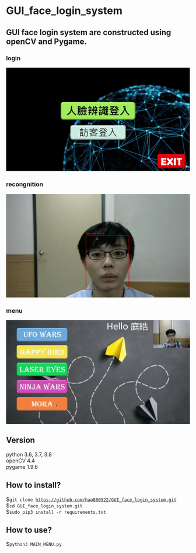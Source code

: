 # GUI_face_login_system
## GUI face login system are constructed using openCV and Pygame.
### login
![image](https://github.com/hao800922/GUI_face_login_system/blob/master/image/login_01.jpg)
### recongnition
![image](https://github.com/hao800922/GUI_face_login_system/blob/master/image/login_02.jpg)
### menu
![image](https://github.com/hao800922/GUI_face_login_system/blob/master/image/login_03.jpg)
  
## Version  
python 3.6, 3.7, 3.8  
openCV 4.4  
pygame 1.9.6  
  
## How to install?
$<code>git clone https://github.com/hao800922/GUI_face_login_system.git</code>  
$<code>cd GUI_face_login_system.git</code>  
$<code>sudo pip3 install -r requirements.txt</code>  
    
## How to use?
$<code>python3 MAIN_MENU.py</code>  
